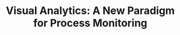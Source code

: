 ---
layout: publication
title: "Visual Analytics: A New Paradigm for Process Monitoring"
type: "conference"
order: 163
year: 2022
authors: "Ibrahim Yousef, Sirish L. Shah, R. Bhushan Gopaluni"
journal: "13th IFAC Symposium on Dynamics and Control of Process Systems, including Biosystems (DYCOPS), To Appear"
# pdf: "2022C1_Yousef_DYCOPS.pdf"
thumbnail: "2022C1_Yousef_DYCOPS.png"
image: "/assets/thumbnails/2022C1_Yousef_DYCOPS.png"
thumbnail_caption: >
  Figure 6: a) GAF encoding examples as RGB images for the DC EAF dataset for smooth signals Y = 0 and faulty signals Y = 1 at two different operating modes (I and II). b) An illustration of RP images as RGB images obtained from DC EAF data for smooth signals Y = 0 and faulty signals Y = 1 at two different operating modes (I and II).
description: "As a result of recent breakthroughs in computer vision technologies, significant research interest has emerged to encode process data to enable visual analytics and thus display visual clues and treat process monitoring problems as computer vision tasks. Imaging timeseries signals as a feature engineering step forms a new branch of data analytics called ”visual analytics”. In the context of process monitoring, we define visual analytics as the integration of visual representation of the data, the use of computer vision tools, and analytical reasoning to support decision-making and knowledge extraction from the data. In this work, a novel end-toend visual analytics pipeline for industrial process fault detection using 1D and 2D convolution operations is proposed. The proposed approach presents a visual representation of data that captures the temporal and local features from historical time-series signals. Next, the learned features in a 2D format are visually recognized and classified using a 2D convolutional neural networks (2D-CNN). Our experimental results demonstrate that this approach achieves better performance on an industrial multivariate dataset compared to other state-of-art signals imaging tools such as Gramian Angular Field (GAF) and Recurrence Plots (RP)."
---